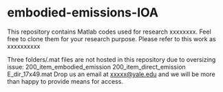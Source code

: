 # embodied-emissions-IOA

This repository contains Matlab codes used for research xxxxxxxx.
Feel free to clone them for your research purpose.
Please refer to this work as xxxxxxxxxx

Three folders/.mat files are not hosted in this repository due to oversizing issue:
200_item_embodied_emission
200_item_direct_emission
E_dir_17x49.mat
Drop us an email at xxxxx@yale.edu and we will be more than happy to provide means for access.

